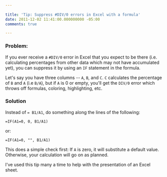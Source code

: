```yaml
---
 
title: 'Tip: Suppress #DIV/0 errors in Excel with a formula'
date: 2011-12-02 11:41:00.000000000 -05:00
comments: true

---
```

### Problem:
If you ever receive a `#DIV/0` error in Excel that you expect to be there (i.e. calculating percentages from other data which may not have accumulated yet), you can suppress  it by using an `IF` statement in the formula.

Let's say you have three columns -- `A`, `B`, and `C`. `C` calculates the percentage of `B` and `A` (i.e `B/A`), but if `A` is 0 or empty, you'll get the `DIV/0` error which throws off formulas, coloring, highlighting, etc.

### Solution
Instead of `= B1/A1`, do something along the lines of the following:

    =IF(A1=0, 0, B1/A1)
or:

    =IF(A1=0, "", B1/A1) 

This does a simple check first: If `A` is zero, it will substitute a default value. Otherwise, your calculation will go on as planned.

I've used this tip many a time to help with the presentation of an Excel sheet.
